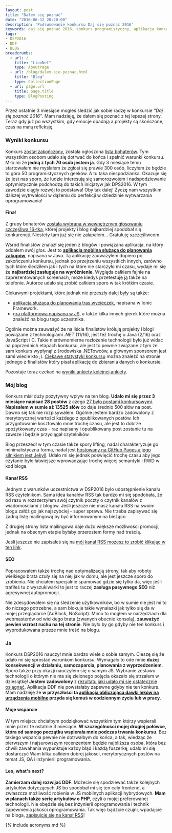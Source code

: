 ```yaml
---
layout: post
title: "Dałem się poznać"
date: "2016-06-12 20:20:00"
description: 'Podsumowanie konkursu Daj się poznać 2016'
keywords: daj się poznać 2016, konkurs programistyczny, aplikacja konkursowa, drug dose framework, aplikacja mobilna, pas pediatryczny, dawkowanie leków, podsumowanie konkursu, lista bohaterów, statystyki bloga
tags:
- DSP2016
- DDF
- BLOG
breadcrumbs:
  - url: /
    title: "LionNet"
    type: AboutPage
  - url: /blog/dalem-sie-poznac.html
    title: "Blog"
    type: CollectionPage
  - url: page.url
    title: page.title
    type: BlogPosting
---
```


Przez ostatnie 3 miesiące mogłeś śledzić jak sobie radzę w konkursie *"Daj się 
poznać 2016"*. Mam nadzieję, że dałem się poznać z tej lepszej strony. Teraz gdy 
już po wszystkim, gdy emocje opadają a projekty są skończone, czas na małą 
refleksję.

### Wyniki konkursu

Konkurs [został zakończony][1], została ogłoszona [lista bohaterów][2]. Tym 
wszystkim osobom udało się dotrwać do końca i spełnić warunki konkursu. Miło mi
że **jedną z tych 70 osób jestem ja**. Gdy 3 miesiące temu startowałem nie myślałem
że zgłosi się prawie 300 osób, liczyłem że będzie to góra 50 programistycznych
geeków. A tu taka niespodzianka. Okazuje się że jest nas sporo, że ludzie interesują
się samorozwojem i nadspodziewanie optymistycznie podchodzą do takich inicjatyw
jak DPS2016. W tym zawodzie ciągły rozwój to podstawa! Oby tak dalej! Życzę nam
wszystkim dalszej wytrwałości w dążeniu do perfekcji w dziedzinie wytwarzania
oprogramowania!


#### Finał

Z grupy bohaterów [została wybrana w wewnętrznym głosowaniu szczęśliwa 16-tka][3], 
której projekty i blog najbardziej spodobał się konkurencji. Niestety tam już się
nie załapałem... Gratuluję szczęśliwcom.

Wśród finalistów znalazł się jeden z blogów i powiązana aplikacja, na który oddałem 
swój głos. Jest to **[aplikacja mobilna służąca do planowania zakupów][4]**, napisana 
w Java. Tą aplikację zauważyłem dopiero po zakończeniu konkursu, jednak po 
przejrzeniu wszystkich innych, zarówno tych które śledziłem jak i tych na które nie
starczyło mi czasu, wydaje mi się że **najbardziej zasługuje na wyróżnienie**. 
Wygląda całkiem fajnie na zaprezentowanych screenach, może kiedyś przetestuję ją 
także na telefonie. Autorce udało się zrobić całkiem sporo w tak krótkim czasie.

Ciekawymi projektami, które jednak nie przeszły dalej były są także:

 * [aplikacja służąca do planowania tras wycieczek][5], napisana w Ionic Framework. 
 * [gra platformowa napisana w JS][6], a także kilka innych gierek które można 
znaleźć na blogu tego uczestnika.

Ogólnie można zauważyć że na liście finalistów królują projekty i blogi powiązane
z technologiami *.NET* (11/16), jest też trochę o Java (2/16) oraz JavaScript i C.
Takie nierównomierne rozłożenie technologii było już widać na poprzednich etapach
konkursu, ale jest to pewnie związane z tym że sam konkurs wypłynął z środowiska
.NETowców, a głównym sponsorem jest sami wiecie kto ;). [Ciekawe statystyki 
konkursu][7] można znaleźć na stronie jednego z finalistów który pisał aplikację 
do zbierania danych o konkursie.

Pozostaje teraz czekać na [wyniki ankiety kolejnej ankiety][8].

### Mój blog

Konkurs miał duży pozytywny wpływ na ten blog. **Udało mi się przez 3 miesiące 
napisać 28 postów** z czego [27 było postami konkursowymi][9]. **Napisałem
w sumie aż 13525 słów** co daje średnio 500 słów na post. Dawno się tak nie rozpisywałem.
Ogólnie jestem bardzo zadowolony z merytorycznej wartości każdego z opublikowanych
postów. Ich przygotowanie kosztowało mnie trochę czasu, ale jest to dobrze
spożytkowany czas - raz napisany i opublikowany post zostanie tu na zawsze i 
będzie przyciągał czytelników.

Blog przeszedł w tym czasie także spory lifting, nadal charakteryzuje go 
minimalistyczna forma, nadal jest [hostowany na GitHub Pages a jego silnikiem 
jest Jekyll][10]. Udało mi się jednak poświęcić trochę czasu aby jego czytanie
było łatwiejsze wprowadzając trochę więcej semantyki i RWD w kod bloga.

#### Kanał RSS

Jednym z warunków uczestnictwa w DSP2016 było udostępnienie kanału RSS czytelnikom.
Sama idea kanałów RSS tak bardzo mi się spodobała, że od razu w rozszerzyłem swój 
czytnik poczty o czytnik kanałów z wiadomościami z blogów. Jeśli jeszcze nie masz 
kanału RSS na swoim blogu załóż go jak najszybciej - super sprawa. Nie trzeba
zapisywać się żadną listę mailingową by być informowanym na bieżąco.

Z drugiej strony lista mailingowa daje dużo większe możliwości promocji, jednak
na obecnym etapie byłaby przerostem formy nad treścią.

Jeśli jeszcze nie zapisałeś się na [mój kanał RSS możesz to zrobić klikając w ten
link][11].

#### SEO

Popracowałem także trochę nad optymalizacją strony, tak aby roboty wielkiego brata
czuły się na niej jak w domu, ale jest jeszcze sporo do zrobienia. Nie chciałem
specjalnie spamować gdzie się tylko da, więc jeśli trafiłeś tu z wyszukiwarki to
jest to raczej **zasługa pasywnego SEO** niż agresywnej autopromocji.

Nie zdecydowałem się na śledzenie użytkowników, bo w sumie nie jest mi to do niczego
potrzebne, a sam blokuje takie wynalazki jak tylko się da w mojej przeglądarce
(AdBlock, NoScript). Mimo to mogłem w narzędziach dla webmasterów od wielkiego 
brata (zwanych obecnie konsolą), **zauważyć pewien wzrost ruchu na tej stronie**.
Nie było by go gdyby nie ten konkurs i wyprodukowana przeze mnie treść na blogu.

### Ja

Konkurs DSP2016 nauczył mnie bardzo wiele o sobie samym. Cieszę się że udało mi
się sprostać warunkom konkursu. Wymagało to ode mnie **dużej konsekwencji w działaniu,
samozaparcia, planowania z wyprzedzeniem**. Sporo także przy okazji nauczyłem się
o samym JS. Wybranie zestawu technologii o którym nie ma się zielonego pojęcia
okazało się strzałem w dziesiątkę! **Jestem zadowolony** z [rezultatu jaki udało mi
się ostatecznie osiągnąć][12]. Aplikacja DDF nie powstałaby zapewne gdyby nie ten 
konkurs. Mam nadzieję że **w przyszłości ta [aplikacja obliczająca dawki leków na
urządzenia mobilne][13] przyda się komuś w codziennym życiu lub w pracy**.

#### Moje wsparcie

W tym miejscu chciałbym podziękować wszystkim tym którzy wspierali mnie przez te 
ostatnie 3 miesiące. **W szczególności mojej drugiej połówce, która od samego 
początku wspierała mnie podczas trwania konkursu**. Bez takiego wsparcia pewnie 
nie dotrwałbym do końca, a tak, wiedząc że pierwszym i najsurowszym recenzentem
będzie najbliższa osoba, która bez chwili zawahania wypunktuje każdy błąd i każdą
fuszerkę, udało mi się dostarczyć Wam kilka całkiem dobrej jakości, merytorycznych 
postów na temat JS, QA  i inżynierii programowania.

#### Leo, what's next?

**Zamierzam dalej rozwijać DDF**. Możecie się spodziewać także kolejnych artykułów
dotyczących JS bo spodobał mi się ten cały frontend, a zwłaszcza możliwość robienia
w JS mobilnych aplikacji hybrydowych. **Mam w planach także serię artykułów o PHP**, 
czyli o mojej preferowanej technologii. Nie obędzie się bez inżynierii oprogramowania
i technik zapewnienia jakości oprogramowania. Tak więc bądźcie czujni, wpadajcie 
na bloga, [zapisujcie się na kanał RSS][11]!

[1]: http://devstyle.pl/2016/06/01/daj-sie-poznac-2016-wielki-final
[2]: http://devstyle.pl/daj-sie-poznac/daj-sie-poznac-finalisci-2016
[3]: http://devstyle.pl/2016/06/08/daj-sie-poznac-2016-glosowanie-i-gala/
[4]: http://programistka.net
[5]: http://incodable.blogspot.com
[6]: http://jsdn.pl
[7]: http://macieklesiczka.github.io/
[8]: http://ankieta.dajsiepoznac.pl/
[9]: blog/tags/#DSP2016
[10]: /2014/06/19/ready-steady-blog.html
[11]: blog/feed.xml
[12]: /2016/05/30/raport-3-z-prac-nad-ddf.html
[13]: /2016/03/01/dam-sie-poznac.html


{% include acronyms.md %}
